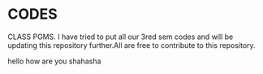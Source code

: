 # CODES
CLASS PGMS.
I have tried to put all our 3red sem codes and will be updating this repository further.All are free to contribute to this repository.

hello how are you shahasha
